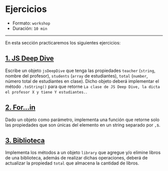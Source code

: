 # Ejercicios

* Formato: `workshop`
* Duración: `10 min`

***

En esta sección practicaremos los siguientes ejercicios:

## [1. JS Deep Dive](https://github.com/Laboratoria/ec-js-deep-dive-exercises/blob/data-structures/data-structures/00-jsdd.js)

Escribe un objeto `jsDeepDive` que tenga las propiedades `teacher` (`string`,
nombre del profesor), `students` (`array` de estudiantes), `total` (`number`,
número total de estudiantes en clase). Dicho objeto deberá implementar el método
`.toString()` para que retorne `La clase de JS Deep Dive, la dicta el profesor X
y tiene Y estudiantes.`.

## [2. For...in](https://github.com/Laboratoria/ec-js-deep-dive-exercises/blob/data-structures/data-structures/01-for-in.js)

Dado un objeto como parámetro, implementa una función que retorne solo las
propiedades que son únicas del elemento en un string separado por `,`s.

## [3. Biblioteca](https://github.com/Laboratoria/ec-js-deep-dive-exercises/blob/data-structures/data-structures/02-library.js)

Implementa los métodos a un objeto `library` que agregue y/o elimine libros de
una biblioteca, además de realizar dichas operaciones, deberá de actualizar la
propiedad `total` que almacena la cantidad de libros.
